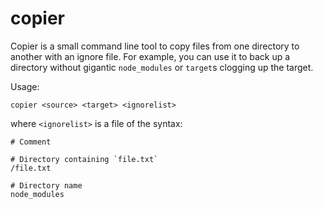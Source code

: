# copier

Copier is a small command line tool to copy files from
one directory to another with an ignore file. For example,
you can use it to back up a directory without gigantic 
`node_modules` or `target`s clogging up the target.

Usage:
```
copier <source> <target> <ignorelist>
```
where `<ignorelist>` is a file of the syntax:
```
# Comment

# Directory containing `file.txt`
/file.txt

# Directory name
node_modules
```

